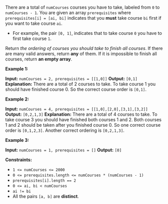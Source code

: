 There are a total of `numCourses` courses you have to take, labeled from `0` to `numCourses - 1`. You are given an array `prerequisites` where `prerequisites[i] = [ai, bi]` indicates that you **must** take course `bi` first if you want to take course `ai`.

-   For example, the pair `[0, 1]`, indicates that to take course `0` you have to first take course `1`.

Return _the ordering of courses you should take to finish all courses_. If there are many valid answers, return **any** of them. If it is impossible to finish all courses, return **an empty array**.

**Example 1:**

**Input:** `numCourses = 2, prerequisites = [[1,0]]`
**Output:** `[0,1]`
**Explanation:** There are a total of 2 courses to take. To take course 1 you should have finished course 0. So the correct course order is `[0,1]`.

**Example 2:**

**Input:** `numCourses = 4, prerequisites = [[1,0],[2,0],[3,1],[3,2]]`
**Output:** `[0,2,1,3]`
**Explanation:** There are a total of 4 courses to take. To take course 3 you should have finished both courses 1 and 2. Both courses 1 and 2 should be taken after you finished course 0.
So one correct course order is `[0,1,2,3]`. Another correct ordering is `[0,2,1,3]`.

**Example 3:**

**Input:** `numCourses = 1, prerequisites = []`
**Output:** `[0]`

**Constraints:**

-   `1 <= numCourses <= 2000`
-   `0 <= prerequisites.length <= numCourses * (numCourses - 1)`
-   `prerequisites[i].length == 2`
-   `0 <= ai, bi < numCourses`
-   `ai != bi`
-   All the pairs `[a, b]` are **distinct**.